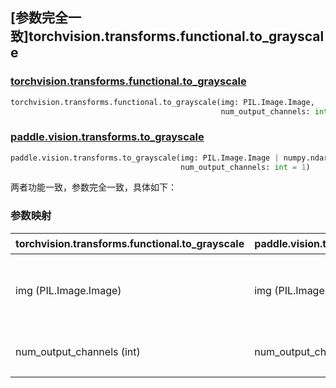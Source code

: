 ## [参数完全一致]torchvision.transforms.functional.to_grayscale

### [torchvision.transforms.functional.to_grayscale](https://pytorch.org/vision/main/generated/torchvision.transforms.functional.to_grayscale.html?highlight=to_grayscale#torchvision.transforms.functional.to_grayscale)

```python
torchvision.transforms.functional.to_grayscale(img: PIL.Image.Image,
                                               num_output_channels: int = 1)
```

### [paddle.vision.transforms.to_grayscale](https://www.paddlepaddle.org.cn/documentation/docs/zh/develop/api/paddle/vision/transforms/to_grayscale_cn.html#to-grayscale)

```python
paddle.vision.transforms.to_grayscale(img: PIL.Image.Image | numpy.ndarray,
                                      num_output_channels: int = 1)
```

两者功能一致，参数完全一致，具体如下：

### 参数映射

| torchvision.transforms.functional.to_grayscale | paddle.vision.transforms.to_grayscale       | 备注                                                         |
|-----------------------------------------------|---------------------------------------------|--------------------------------------------------------------|
| img (PIL.Image.Image)                         | img (PIL.Image.Image \| numpy.ndarray)      | 输入图像。Paddle 额外支持 `numpy.ndarray` 类型。              |
| num_output_channels (int)                     | num_output_channels (int)                   | 输出图像的通道数，默认值均为 1。                              |
